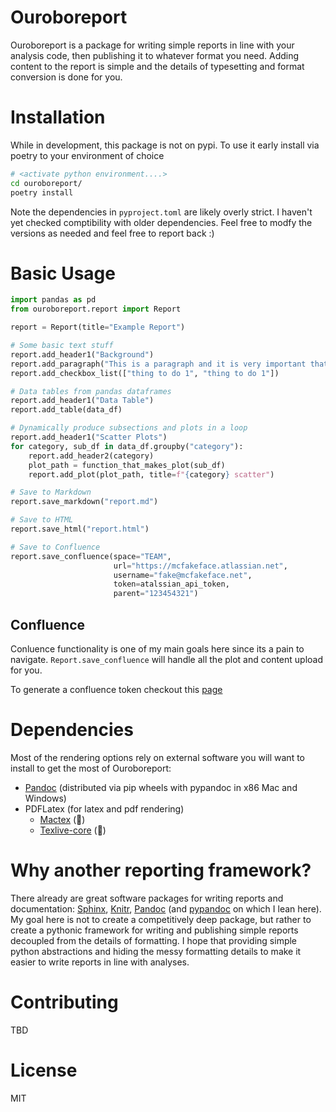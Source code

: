 # Ouroboreport

Ouroboreport is a package for writing simple reports in line with your analysis code, then publishing it to whatever format you need. Adding content to the report is simple and the details of typesetting and format conversion is done for you.

# Installation

While in development, this package is not on pypi. To use it early install via poetry to your environment of choice

```bash
# <activate python environment....>
cd ouroboreport/
poetry install
```
Note the dependencies in `pyproject.toml` are likely overly strict. I haven't yet checked comptibility with older dependencies. Feel free to modfy the versions as needed and feel free to report back :) 

# Basic Usage

```python
import pandas as pd
from ouroboreport.report import Report

report = Report(title="Example Report")

# Some basic text stuff
report.add_header1("Background")
report.add_paragraph("This is a paragraph and it is very important that we read it")
report.add_checkbox_list(["thing to do 1", "thing to do 1"])

# Data tables from pandas dataframes
report.add_header1("Data Table")
report.add_table(data_df)

# Dynamically produce subsections and plots in a loop
report.add_header1("Scatter Plots")
for category, sub_df in data_df.groupby("category"):
	report.add_header2(category)
	plot_path = function_that_makes_plot(sub_df)
	report.add_plot(plot_path, title=f"{category} scatter")

# Save to Markdown
report.save_markdown("report.md")

# Save to HTML
report.save_html("report.html")

# Save to Confluence
report.save_confluence(space="TEAM",
                       url="https://mcfakeface.atlassian.net",
                       username="fake@mcfakeface.net",
                       token=atalssian_api_token,
                       parent="123454321")
```

## Confluence

Conluence functionality is one of my main goals here since its a pain to navigate. `Report.save_confluence` will handle all the plot and content upload for you.

To generate a confluence token checkout this [page](https://support.atlassian.com/atlassian-account/docs/manage-api-tokens-for-your-atlassian-account/)

# Dependencies

Most of the rendering options rely on external software you will want to install to get the most of Ouroboreport:

- [Pandoc](https://pandoc.org/) (distributed via pip wheels with pypandoc in x86 Mac and Windows)
- PDFLatex (for latex and pdf rendering)
    - [Mactex](https://www.tug.org/mactex/) (🍎)
    - [Texlive-core](https://anaconda.org/conda-forge/texlive-core) (🐧)

# Why another reporting framework?

There already are great software packages for writing reports and documentation: [Sphinx](https://www.sphinx-doc.org/en/master/), [Knitr](https://www.rdocumentation.org/packages/knitr/versions/1.30), [Pandoc](https://pandoc.org/) (and [pypandoc](https://pypi.org/project/pypandoc/) on which I lean here). My goal here is not to create a competitively deep package, but rather to create a pythonic framework for writing and publishing simple reports decoupled from the details of formatting. I hope that providing simple python abstractions and hiding the messy formatting details to make it easier to write reports in line with analyses.

# Contributing

TBD

# License

MIT
